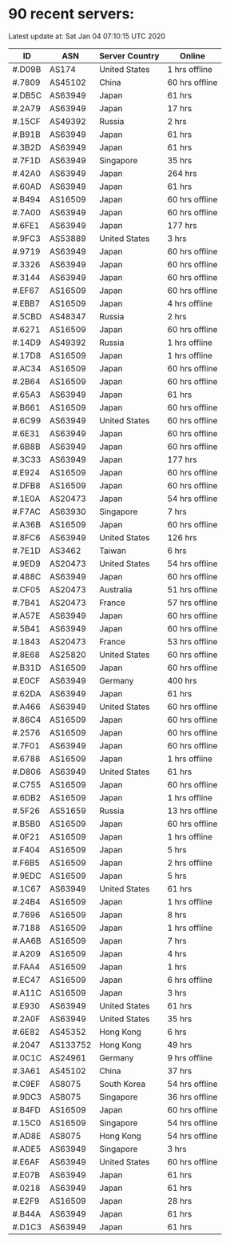 # 90 recent servers:

Latest update at: Sat Jan 04 07:10:15 UTC 2020

| ID | ASN | Server Country | Online |
| -- | --- | -------------- | ------ |
| #.D09B | AS174 | United States | 1 hrs offline |
| #.7809 | AS45102 | China | 60 hrs offline |
| #.DB5C | AS63949 | Japan | 61 hrs |
| #.2A79 | AS63949 | Japan | 17 hrs |
| #.15CF | AS49392 | Russia | 2 hrs |
| #.B91B | AS63949 | Japan | 61 hrs |
| #.3B2D | AS63949 | Japan | 61 hrs |
| #.7F1D | AS63949 | Singapore | 35 hrs |
| #.42A0 | AS63949 | Japan | 264 hrs |
| #.60AD | AS63949 | Japan | 61 hrs |
| #.B494 | AS16509 | Japan | 60 hrs offline |
| #.7A00 | AS63949 | Japan | 60 hrs offline |
| #.6FE1 | AS63949 | Japan | 177 hrs |
| #.9FC3 | AS53889 | United States | 3 hrs |
| #.9719 | AS63949 | Japan | 60 hrs offline |
| #.3326 | AS63949 | Japan | 60 hrs offline |
| #.3144 | AS63949 | Japan | 60 hrs offline |
| #.EF67 | AS16509 | Japan | 60 hrs offline |
| #.EBB7 | AS16509 | Japan | 4 hrs offline |
| #.5CBD | AS48347 | Russia | 2 hrs |
| #.6271 | AS16509 | Japan | 60 hrs offline |
| #.14D9 | AS49392 | Russia | 1 hrs offline |
| #.17D8 | AS16509 | Japan | 1 hrs offline |
| #.AC34 | AS16509 | Japan | 60 hrs offline |
| #.2B64 | AS16509 | Japan | 60 hrs offline |
| #.65A3 | AS63949 | Japan | 61 hrs |
| #.B661 | AS16509 | Japan | 60 hrs offline |
| #.6C99 | AS63949 | United States | 60 hrs offline |
| #.6E31 | AS63949 | Japan | 60 hrs offline |
| #.6B8B | AS63949 | Japan | 60 hrs offline |
| #.3C33 | AS63949 | Japan | 177 hrs |
| #.E924 | AS16509 | Japan | 60 hrs offline |
| #.DFB8 | AS16509 | Japan | 60 hrs offline |
| #.1E0A | AS20473 | Japan | 54 hrs offline |
| #.F7AC | AS63930 | Singapore | 7 hrs |
| #.A36B | AS16509 | Japan | 60 hrs offline |
| #.8FC6 | AS63949 | United States | 126 hrs |
| #.7E1D | AS3462 | Taiwan | 6 hrs |
| #.9ED9 | AS20473 | United States | 54 hrs offline |
| #.488C | AS63949 | Japan | 60 hrs offline |
| #.CF05 | AS20473 | Australia | 51 hrs offline |
| #.7B41 | AS20473 | France | 57 hrs offline |
| #.A57E | AS63949 | Japan | 60 hrs offline |
| #.5B41 | AS63949 | Japan | 60 hrs offline |
| #.1843 | AS20473 | France | 53 hrs offline |
| #.8E68 | AS25820 | United States | 60 hrs offline |
| #.B31D | AS16509 | Japan | 60 hrs offline |
| #.E0CF | AS63949 | Germany | 400 hrs |
| #.62DA | AS63949 | Japan | 61 hrs |
| #.A466 | AS63949 | United States | 60 hrs offline |
| #.86C4 | AS16509 | Japan | 60 hrs offline |
| #.2576 | AS16509 | Japan | 60 hrs offline |
| #.7F01 | AS63949 | Japan | 60 hrs offline |
| #.6788 | AS16509 | Japan | 1 hrs offline |
| #.D806 | AS63949 | United States | 61 hrs |
| #.C755 | AS16509 | Japan | 60 hrs offline |
| #.6DB2 | AS16509 | Japan | 1 hrs offline |
| #.5F26 | AS51659 | Russia | 13 hrs offline |
| #.B5B0 | AS16509 | Japan | 60 hrs offline |
| #.0F21 | AS16509 | Japan | 1 hrs offline |
| #.F404 | AS16509 | Japan | 5 hrs |
| #.F6B5 | AS16509 | Japan | 2 hrs offline |
| #.9EDC | AS16509 | Japan | 5 hrs |
| #.1C67 | AS63949 | United States | 61 hrs |
| #.24B4 | AS16509 | Japan | 1 hrs offline |
| #.7696 | AS16509 | Japan | 8 hrs |
| #.7188 | AS16509 | Japan | 1 hrs offline |
| #.AA6B | AS16509 | Japan | 7 hrs |
| #.A209 | AS16509 | Japan | 4 hrs |
| #.FAA4 | AS16509 | Japan | 1 hrs |
| #.EC47 | AS16509 | Japan | 6 hrs offline |
| #.A11C | AS16509 | Japan | 3 hrs |
| #.E930 | AS63949 | United States | 61 hrs |
| #.2A0F | AS63949 | United States | 35 hrs |
| #.6E82 | AS45352 | Hong Kong | 6 hrs |
| #.2047 | AS133752 | Hong Kong | 49 hrs |
| #.0C1C | AS24961 | Germany | 9 hrs offline |
| #.3A61 | AS45102 | China | 37 hrs |
| #.C9EF | AS8075 | South Korea | 54 hrs offline |
| #.9DC3 | AS8075 | Singapore | 36 hrs offline |
| #.B4FD | AS16509 | Japan | 60 hrs offline |
| #.15C0 | AS16509 | Singapore | 54 hrs offline |
| #.AD8E | AS8075 | Hong Kong | 54 hrs offline |
| #.ADE5 | AS63949 | Singapore | 3 hrs |
| #.E6AF | AS63949 | United States | 60 hrs offline |
| #.E07B | AS63949 | Japan | 61 hrs |
| #.0218 | AS63949 | Japan | 61 hrs |
| #.E2F9 | AS16509 | Japan | 28 hrs |
| #.B44A | AS63949 | Japan | 61 hrs |
| #.D1C3 | AS63949 | Japan | 61 hrs |

